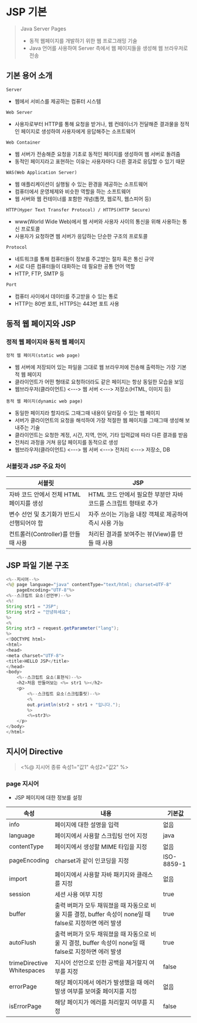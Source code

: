 # JSP 기본

> Java Server Pages
> * 동적 웹페이지를 개발하기 위한 웹 프로그래밍 기술
> * Java 언어를 사용하여 Server 측에서 웹 페이지들을 생성해 웹 브라우저로 전송

## 기본 용어 소개

`Server`

* 웹에서 서비스를 제공하는 컴퓨터 시스템

`Web Server`

* 사용자로부터 HTTP를 통해 요청을 받거나, 웹 컨테이너가 전달해준 결과물을 정적인 페이지로 생성하여 사용자에게 응답해주는 소프트웨어

`Web Container`

* 웹 서버가 전송해준 요청을 기초로 동적인 페이지를 생성하여 웹 서버로 돌려줌
* 동적인 페이지라고 표현하는 이유는 사용자마다 다른 결과로 응답할 수 있기 때문

`WAS(Web Application Server)`

* 웹 애플리케이션이 실행될 수 있는 환경을 제공하는 소프트웨어
* 컴퓨터에서 운영체제와 비슷한 역할을 하는 소프트웨어
* 웹 서버와 웹 컨테이너를 포함한 개념(톰캣, 웹로직, 웹스피어 등)

`HTTP(Hyper Text Transfer Protocol) / HTTPS(HTTP Secure)`

* www(World Wide Web)에서 웹 서버와 사용자 사이의 통신을 위해 사용하는 통신 프로토콜
* 사용자가 요청하면 웹 서버가 응답하는 단순한 구조의 프로토콜

`Protocol`

* 네트워크를 통해 컴퓨터들이 정보를 주고받는 절차 혹은 통신 규약
* 서로 다른 컴퓨터들이 대화하는 데 필요한 공통 언어 역할
* HTTP, FTP, SMTP 등

`Port`

* 컴퓨터 사이에서 데이터를 주고받을 수 있는 통로
* HTTP는 80번 포트, HTTPS는 443번 포트 사용

## 동적 웹 페이지와 JSP

### 정적 웹 페이지와 동적 웹 페이지

`정적 웹 페이지(static web page)`

* 웹 서버에 저장되어 있는 파일을 그대로 웹 브라우저에 전송해 출력하는 가장 기본적 웹 페이지
* 클라이언트가 어떤 형태로 요청하더라도 같은 페이지는 항상 동일한 모습을 보임
* 웹브라우저(클라이언트) <---> 웹 서버 <---> 저장소(HTML, 이미지 등)

`동적 웹 페이지(dynamic web page)`

* 동일한 페이지라 할지라도 그때그때 내용이 달라질 수 있는 웹 페이지
* 서버가 클라이언트의 요청을 해석하여 가장 적절한 웹 페이지를 그때그때 생성해 보내주는 기술
* 클라이언트는 요청한 계정, 시간, 지역, 언어, 기타 입력값에 따라 다른 결과를 받음
* 전처리 과정을 거쳐 응답 페이지를 동적으로 생성
* 웹브라우저(클라이언트) <---> 웹 서버 <---> 전처리 <---> 저장소, DB

### 서블릿과 JSP 주요 차이

| 서블릿                       | JSP                                    |
|---------------------------|----------------------------------------|
| 자바 코드 안에서 전체 HTML 페이지를 생성 | HTML 코드 안에서 필요한 부분만 자바 코드를 스크립트 형태로 추가 |
| 변수 선언 및 초기화가 반드시 선행되어야 함  | 자주 쓰이는 기능을 내장 객체로 제공하여 즉시 사용 가능        |
| 컨트롤러(Controller)를 만들 때 사용 | 처리된 결과를 보여주는 뷰(View)를 만들 때 사용          |

## JSP 파일 기본 구조

```Java
<%--지시어--%>
<%@ page language="java" contentType="text/html; charset=UTF-8"
    pageEncoding="UTF-8"%>
<%--스크립트 요소(선언부)--%>
<%!
String str1 = "JSP";
String str2 = "안녕하세요";
%>
<%
String str3 = request.getParameter("lang");
%>
<!DOCTYPE html>
<html>
<head>
<meta charset="UTF-8">
<title>HELLO JSP</title>
</head>
<body>
	<%--스크립트 요소(표현식)--%>
	<h2>처음 만들어보는 <%= str1 %></h2>
	<p>
		<%--스크립트 요소(스크립틀릿)--%>
		<%
		out.println(str2 + str1 + "입니다."); 
		%>
		<%=str3%>
	</p>
</body>
</html>
```

## 지시어 Directive

> <%@ 지시어 종류 속성1="값1" 속성2="값2" %>

### page 지시어

* JSP 페이지에 대한 정보를 설정

| 속성                            | 내용                                                                   | 기본값        |
|-------------------------------|----------------------------------------------------------------------|------------|
| info                          | 페이지에 대한 설명을 입력                                                       | 없음         |
| language                      | 페이지에서 사용할 스크립팅 언어 지정                                                 | java       |
| contentType                   | 페이지에서 생성할 MIME 타입을 지정                                                | 없음         |
| pageEncoding                  | charset과 같이 인코딩을 지정                                                  | ISO-8859-1 |
| import                        | 페이지에서 사용할 자바 패키지와 클래스를 지정                                            | 없음         |
| session                       | 세션 사용 여부 지정                                                          | true       |
| buffer                        | 출력 버퍼가 모두 채워졌을 때 자동으로 비울 지를 결정, buffer 속성이 none일 때 false로 지정하면 에러 발생 | true       |
| autoFlush                     | 출력 버퍼가 모두 채워졌을 때 자동으로 비울 지 결정, buffer 속성이 none일 때 false로 지정하면 에러 발생  | true       |
| trimeDirective<br>Whitespaces | 지시어 선언으로 인한 공백을 제거할지 여부를 지정                                          | false      |
| errorPage                     | 해당 페이지에서 에러가 발생했을 때 에러 발생 여부를 보여줄 페이지를 지정                            | 없음         |
| isErrorPage                   | 해당 페이지가 에러를 처리할지 여부를 지정                                              | false      |
